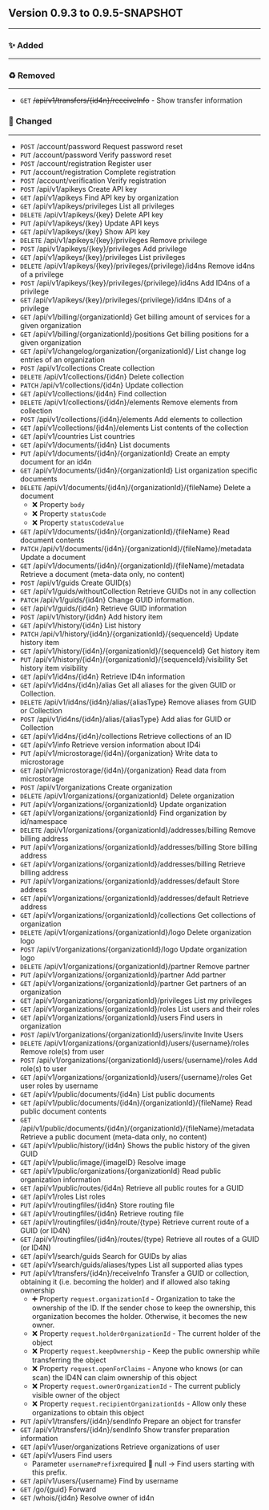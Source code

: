 ## Version 0.9.3 to 0.9.5-SNAPSHOT
---
### :sparkles: Added
---

### :recycle: Removed
---
* `GET` ~~/api/v1/transfers/{id4n}/receiveInfo~~ - Show transfer information

### :wrench: Changed
---
* `POST` /account/password Request password reset  
* `PUT` /account/password Verify password reset  
* `POST` /account/registration Register user  
* `PUT` /account/registration Complete registration  
* `POST` /account/verification Verify registration  
* `POST` /api/v1/apikeys Create API key  
* `GET` /api/v1/apikeys Find API key by organization  
* `GET` /api/v1/apikeys/privileges List all privileges  
* `DELETE` /api/v1/apikeys/{key} Delete API key  
* `PUT` /api/v1/apikeys/{key} Update API keys  
* `GET` /api/v1/apikeys/{key} Show API key  
* `DELETE` /api/v1/apikeys/{key}/privileges Remove privilege  
* `POST` /api/v1/apikeys/{key}/privileges Add privilege  
* `GET` /api/v1/apikeys/{key}/privileges List privileges  
* `DELETE` /api/v1/apikeys/{key}/privileges/{privilege}/id4ns Remove id4ns of a privilege  
* `POST` /api/v1/apikeys/{key}/privileges/{privilege}/id4ns Add ID4ns of a privilege  
* `GET` /api/v1/apikeys/{key}/privileges/{privilege}/id4ns ID4ns of a privilege  
* `GET` /api/v1/billing/{organizationId} Get billing amount of services for a given organization  
* `GET` /api/v1/billing/{organizationId}/positions Get billing positions for a given organization  
* `GET` /api/v1/changelog/organization/{organizationId}/ List change log entries of an organization  
* `POST` /api/v1/collections Create collection  
* `DELETE` /api/v1/collections/{id4n} Delete collection  
* `PATCH` /api/v1/collections/{id4n} Update collection  
* `GET` /api/v1/collections/{id4n} Find collection  
* `DELETE` /api/v1/collections/{id4n}/elements Remove elements from collection  
* `POST` /api/v1/collections/{id4n}/elements Add elements to collection  
* `GET` /api/v1/collections/{id4n}/elements List contents of the collection  
* `GET` /api/v1/countries List countries  
* `GET` /api/v1/documents/{id4n} List documents  
* `PUT` /api/v1/documents/{id4n}/{organizationId} Create an empty document for an id4n  
* `GET` /api/v1/documents/{id4n}/{organizationId} List organization specific documents  
* `DELETE` /api/v1/documents/{id4n}/{organizationId}/{fileName} Delete a document  
  * :x: Property `body`
  * :x: Property `statusCode`
  * :x: Property `statusCodeValue`
* `GET` /api/v1/documents/{id4n}/{organizationId}/{fileName} Read document contents  
* `PATCH` /api/v1/documents/{id4n}/{organizationId}/{fileName}/metadata Update a document  
* `GET` /api/v1/documents/{id4n}/{organizationId}/{fileName}/metadata Retrieve a document (meta-data only, no content)  
* `POST` /api/v1/guids Create GUID(s)  
* `GET` /api/v1/guids/withoutCollection Retrieve GUIDs not in any collection  
* `PATCH` /api/v1/guids/{id4n} Change GUID information.  
* `GET` /api/v1/guids/{id4n} Retrieve GUID information  
* `POST` /api/v1/history/{id4n} Add history item  
* `GET` /api/v1/history/{id4n} List history  
* `PATCH` /api/v1/history/{id4n}/{organizationId}/{sequenceId} Update history item  
* `GET` /api/v1/history/{id4n}/{organizationId}/{sequenceId} Get history item  
* `PUT` /api/v1/history/{id4n}/{organizationId}/{sequenceId}/visibility Set history item visibility  
* `GET` /api/v1/id4ns/{id4n} Retrieve ID4n information  
* `GET` /api/v1/id4ns/{id4n}/alias Get all aliases for the given GUID or Collection.  
* `DELETE` /api/v1/id4ns/{id4n}/alias/{aliasType} Remove aliases from GUID or Collection  
* `POST` /api/v1/id4ns/{id4n}/alias/{aliasType} Add alias for GUID or Collection  
* `GET` /api/v1/id4ns/{id4n}/collections Retrieve collections of an ID  
* `GET` /api/v1/info Retrieve version information about ID4i  
* `PUT` /api/v1/microstorage/{id4n}/{organization} Write data to microstorage  
* `GET` /api/v1/microstorage/{id4n}/{organization} Read data from microstorage  
* `POST` /api/v1/organizations Create organization  
* `DELETE` /api/v1/organizations/{organizationId} Delete organization  
* `PUT` /api/v1/organizations/{organizationId} Update organization  
* `GET` /api/v1/organizations/{organizationId} Find organization by id/namespace  
* `DELETE` /api/v1/organizations/{organizationId}/addresses/billing Remove billing address  
* `PUT` /api/v1/organizations/{organizationId}/addresses/billing Store billing address  
* `GET` /api/v1/organizations/{organizationId}/addresses/billing Retrieve billing address  
* `PUT` /api/v1/organizations/{organizationId}/addresses/default Store address  
* `GET` /api/v1/organizations/{organizationId}/addresses/default Retrieve address  
* `GET` /api/v1/organizations/{organizationId}/collections Get collections of organization  
* `DELETE` /api/v1/organizations/{organizationId}/logo Delete organization logo  
* `POST` /api/v1/organizations/{organizationId}/logo Update organization logo  
* `DELETE` /api/v1/organizations/{organizationId}/partner Remove partner  
* `PUT` /api/v1/organizations/{organizationId}/partner Add partner  
* `GET` /api/v1/organizations/{organizationId}/partner Get partners of an organization  
* `GET` /api/v1/organizations/{organizationId}/privileges List my privileges  
* `GET` /api/v1/organizations/{organizationId}/roles List users and their roles  
* `GET` /api/v1/organizations/{organizationId}/users Find users in organization  
* `POST` /api/v1/organizations/{organizationId}/users/invite Invite Users  
* `DELETE` /api/v1/organizations/{organizationId}/users/{username}/roles Remove role(s) from user  
* `POST` /api/v1/organizations/{organizationId}/users/{username}/roles Add role(s) to user  
* `GET` /api/v1/organizations/{organizationId}/users/{username}/roles Get user roles by username  
* `GET` /api/v1/public/documents/{id4n} List public documents  
* `GET` /api/v1/public/documents/{id4n}/{organizationId}/{fileName} Read public document contents  
* `GET` /api/v1/public/documents/{id4n}/{organizationId}/{fileName}/metadata Retrieve a public document (meta-data only, no content)  
* `GET` /api/v1/public/history/{id4n} Shows the public history of the given GUID  
* `GET` /api/v1/public/image/{imageID} Resolve image  
* `GET` /api/v1/public/organizations/{organizationId} Read public organization information  
* `GET` /api/v1/public/routes/{id4n} Retrieve all public routes for a GUID  
* `GET` /api/v1/roles List roles  
* `PUT` /api/v1/routingfiles/{id4n} Store routing file  
* `GET` /api/v1/routingfiles/{id4n} Retrieve routing file  
* `GET` /api/v1/routingfiles/{id4n}/route/{type} Retrieve current route of a GUID (or ID4N)  
* `GET` /api/v1/routingfiles/{id4n}/routes/{type} Retrieve all routes of a GUID (or ID4N)  
* `GET` /api/v1/search/guids Search for GUIDs by alias  
* `GET` /api/v1/search/guids/aliases/types List all supported alias types  
* `PUT` /api/v1/transfers/{id4n}/receiveInfo Transfer a GUID or collection, obtaining it (i.e. becoming the holder) and if allowed also taking ownership  
  * :heavy_plus_sign: Property `request.organizationId` - Organization to take the ownership of the ID. If the sender chose to keep the ownership, this organization becomes the holder. Otherwise, it becomes the new owner.
  * :x: Property `request.holderOrganizationId` - The current holder of the object
  * :x: Property `request.keepOwnership` - Keep the public ownership while transferring the object
  * :x: Property `request.openForClaims` - Anyone who knows (or can scan) the ID4N can claim ownership of this object
  * :x: Property `request.ownerOrganizationId` - The current publicly visible owner of the object
  * :x: Property `request.recipientOrganizationIds` - Allow only these organizations to obtain this object
* `PUT` /api/v1/transfers/{id4n}/sendInfo Prepare an object for transfer  
* `GET` /api/v1/transfers/{id4n}/sendInfo Show transfer preparation information  
* `GET` /api/v1/user/organizations Retrieve organizations of user  
* `GET` /api/v1/users Find users  
  * Parameter `usernamePrefix`required :memo: null -> Find users starting with this prefix.
* `GET` /api/v1/users/{username} Find by username  
* `GET` /go/{guid} Forward  
* `GET` /whois/{id4n} Resolve owner of id4n  
